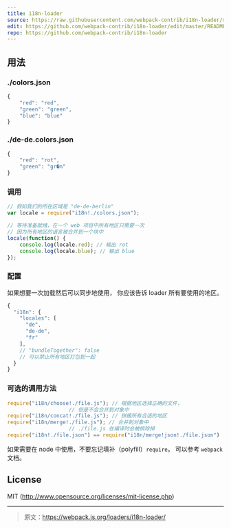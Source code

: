 ```yaml
---
title: i18n-loader
source: https://raw.githubusercontent.com/webpack-contrib/i18n-loader/master/README.md
edit: https://github.com/webpack-contrib/i18n-loader/edit/master/README.md
repo: https://github.com/webpack-contrib/i18n-loader
---
```



##  用法

### ./colors.json

``` javascript
{
	"red": "red",
	"green": "green",
	"blue": "blue"
}
```

### ./de-de.colors.json

``` javascript
{
	"red": "rot",
	"green": "gr�n"
}
```

### 调用

``` javascript
// 假如我们的所在区域是 "de-de-berlin"
var locale = require("i18n!./colors.json");

// 等待准备就绪，在一个 web 项目中所有地区只需要一次
// 因为所有地区的语言被合并到一个块中
locale(function() {
	console.log(locale.red); // 输出 rot
	console.log(locale.blue); // 输出 blue
});
```

### 配置

如果想要一次加载然后可以同步地使用，
你应该告诉 loader 所有要使用的地区。

``` javascript
{
  "i18n": {
    "locales": [
      "de",
      "de-de",
      "fr"
    ],
    // "bundleTogether": false
    // 可以禁止所有地区打包到一起
  }
}
```

### 可选的调用方法

``` javascript
require("i18n/choose!./file.js"); // 根据地区选择正确的文件，
					// 但是不会合并到对象中
require("i18n/concat!./file.js"); // 拼接所有合适的地区
require("i18n/merge!./file.js"); // 合并到对象中
					// ./file.js 在编译时会被排除掉
require("i18n!./file.json") == require("i18n/merge!json!./file.json")
```

如果需要在 node 中使用，不要忘记填补（polyfill）`require`。
可以参考 `webpack` 文档。

## License

MIT (http://www.opensource.org/licenses/mit-license.php)

***

> 原文：https://webpack.js.org/loaders/i18n-loader/
